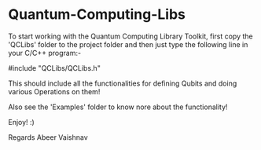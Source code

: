 # Quantum-Computing-Libs

To start working with the Quantum Computing Library Toolkit, first copy the 'QCLibs' folder to the project folder and then just type the following line in your C/C++ program:-

#include "QCLibs/QCLibs.h"

This should include all the functionalities for defining Qubits and doing various Operations on them!

Also see the 'Examples' folder to know nore about the functionality!

Enjoy! :)

Regards
Abeer Vaishnav
